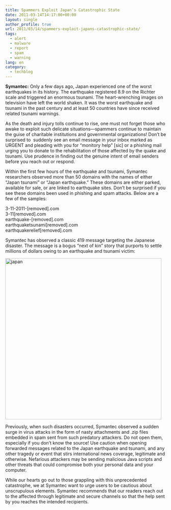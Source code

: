 ```yaml
---
title: Spammers Exploit Japan’s Catastrophic State
date: 2011-03-14T14:17:00+00:00
layout: single
author_profile: true
url: 2011/03/14/spammers-exploit-japans-catastrophic-state/
tags:
  - alert
  - malware
  - report
  - spam
  - warning
lang: en
category: 
  - techblog
---
```

**Symantec:** Only a few days ago, Japan experienced one of the worst earthquakes in its history. The earthquake registered 8.9 on the Richter scale and triggered an enormous tsunami. The heart-wrenching images on television have left the world shaken. It was the worst earthquake and tsunami in the past century and at least 50 countries have since received related tsunami warnings.

As the death and injury tolls continue to rise, one must not forget those who awake to exploit such delicate situations—spammers continue to maintain the guise of charitable institutions and governmental organizations! Don’t be surprised to  suddenly see an email message in your inbox marked as URGENT and pleading with you for “monitory help” [sic] or a phishing mail urging you to donate to the rehabilitation of those affected by the quake and tsunami. Use prudence in finding out the genuine intent of email senders before you reach out or respond.

Within the first few hours of the earthquake and tsunami, Symantec researchers observed more than 50 domains with the names of either “Japan tsunami” or “Japan earthquake.” These domains are either parked, available for sale, or are linked to earthquake sites. Don’t be surprised if you see these domains been used in phishing and spam attacks. Below are a few of the samples:

3-11-2011-[removed].com  
3-11[removed].com  
earthquake-[removed].com  
earthquaketsunami[removed].com  
earthquakerelief[removed].com

Symantec has observed a classic 419 message targeting the Japanese disaster. The message is a bogus “next of kin” story that purports to settle millions of dollars owing to an earthquake and tsunami victim:

[<img title="japan" border="0" alt="japan" src="http://lh4.ggpht.com/_vaUVXcmC3OI/TX4chut7hlI/AAAAAAAADsc/EsNs7qJS3tw/japan_thumb%5B1%5D.jpg?imgmax=800" width="489" height="504" />](http://lh4.ggpht.com/_vaUVXcmC3OI/TX4cdY_wmrI/AAAAAAAADsY/nE_UKF1ie4E/s1600-h/japan%5B3%5D.jpg)

Previously, when such disasters occurred, Symantec observed a sudden surge in virus attacks in the form of nasty attachments and .zip files embedded in spam sent from such predatory attackers. Do not open them, especially if you don’t know the source! Use caution when opening forwarded messages related to the Japan earthquake and tsunami, and any other tragedy or event that stirs international news coverage, legitimate and otherwise. Nefarious attackers may be sending malicious Java scripts and other threats that could compromise both your personal data and your computer.

While our hearts go out to those grappling with this unprecedented catastrophe, we at Symantec want to urge users to be cautious about unscrupulous elements. Symantec recommends that our readers reach out to the affected through legitimate and secure channels so that the help sent by you reaches the intended recipients.